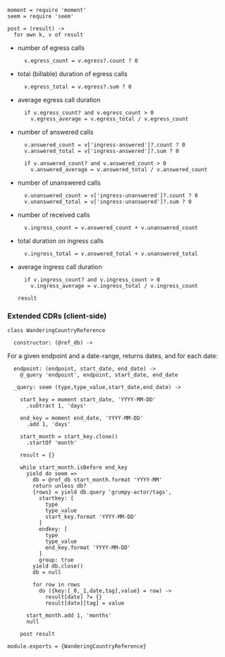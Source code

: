     moment = require 'moment'
    seem = require 'seem'

    post = (result) ->
      for own k, v of result

- number of egress calls

        v.egress_count = v.egress?.count ? 0

- total (billable) duration of egress calls

        v.egress_total = v.egress?.sum ? 0

- average egress call duration

        if v.egress_count? and v.egress_count > 0
          v.egress_average = v.egress_total / v.egress_count

- number of answered calls

        v.answered_count = v['ingress-answered']?.count ? 0
        v.answered_total = v['ingress-answered']?.sum ? 0

        if v.answered_count? and v.answered_count > 0
          v.answered_average = v.answered_total / v.answered_count

- number of unanswered calls

        v.unanswered_count = v['ingress-unanswered']?.count ? 0
        v.unanswered_total = v['ingress-unanswered']?.sum ? 0

- number of received calls

        v.ingress_count = v.answered_count + v.unanswered_count

- total duration on ingress calls

        v.ingress_total = v.answered_total + v.unanswered_total

- average ingress call duration

        if v.ingress_count? and v.ingress_count > 0
          v.ingress_average = v.ingress_total / v.ingress_count

      result

### Extended CDRs (client-side)

    class WanderingCountryReference

      constructor: (@ref_db) ->

For a given endpoint and a date-range, returns dates, and for each date:

      endpoint: (endpoint, start_date, end_date) ->
        @_query 'endpoint', endpoint, start_date, end_date

      _query: seem (type,type_value,start_date,end_date) ->

        start_key = moment start_date, 'YYYY-MM-DD'
          .subtract 1, 'days'

        end_key = moment end_date, 'YYYY-MM-DD'
          .add 1, 'days'

        start_month = start_key.clone()
          .startOf 'month'

        result = {}

        while start_month.isBefore end_key
          yield do seem =>
            db = @ref_db start_month.format 'YYYY-MM'
            return unless db?
            {rows} = yield db.query 'grumpy-actor/tags',
              startkey: [
                type
                type_value
                start_key.format 'YYYY-MM-DD'
              ]
              endkey: [
                type
                type_value
                end_key.format 'YYYY-MM-DD'
              ]
              group: true
            yield db.close()
            db = null

            for row in rows
              do ({key:[_0,_1,date,tag],value} = row) ->
                result[date] ?= {}
                result[date][tag] = value

          start_month.add 1, 'months'
          null

        post result

    module.exports = {WanderingCountryReference}
